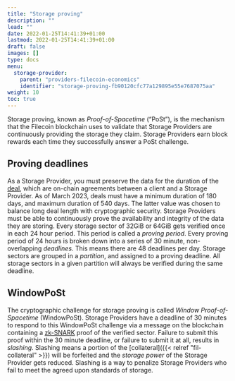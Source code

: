```yaml
---
title: "Storage proving"
description: ""
lead: ""
date: 2022-01-25T14:41:39+01:00
lastmod: 2022-01-25T14:41:39+01:00
draft: false
images: []
type: docs
menu:
  storage-provider:
    parent: "providers-filecoin-economics"
    identifier: "storage-proving-fb90120cfc77a129895e55e7687075aa"
weight: 10
toc: true
---
```


Storage proving, known as _Proof-of-Spacetime_ (“PoSt”), is the mechanism that the Filecoin blockchain uses to validate that Storage Providers are continuously providing the storage they claim. Storage Providers earn block rewards each time they successfully answer a PoSt challenge.

## Proving deadlines
As a Storage Provider, you must preserve the data for the duration of the [deal](https://docs.filecoin.io/reference/general/glossary/#deal), which are on-chain agreements between a client and a Storage Provider. As of March 2023, deals must have a minimum duration of 180 days, and maximum duration of 540 days. The latter value was chosen to balance long deal length with cryptographic security. Storage Providers must be able to continuously prove the availability and integrity of the data they are storing. Every storage sector of 32GiB or 64GiB gets verified once in each 24 hour period. This period is called a _proving period_. Every proving period of 24 hours is broken down into a series of 30 minute, non-overlapping _deadlines_. This means there are 48 deadlines per day. Storage sectors are grouped in a _partition_, and assigned to a proving deadline. All storage sectors in a given partition will always be verified during the same deadline.

## WindowPoSt
The cryptographic challenge for storage proving is called _Window Proof-of-Spacetime_ (WindowPoSt). Storage Providers have a deadline of 30 minutes to respond to this WindowPoSt challenge via a message on the blockchain containing a [zk-SNARK](https://en.wikipedia.org/wiki/Zero-knowledge_proof) proof of the verified sector. Failure to submit this proof within the 30 minute deadline, or failure to submit it at all, results in _slashing_. Slashing means a portion of the [collateral]({{< relref "fil-collateral" >}}) will be forfeited <!-- TODO NOBLOCK STEF BOB where does it go? who gets my FIL? it's just burned, right --> and the _storage power_ of the Storage Provider gets reduced. Slashing is a way to penalize Storage Providers who fail to meet the agreed upon standards of storage.
<!-- TODO NOBLOCK STEF BOB a lot of duplication here with committed-capacity section -->
